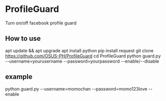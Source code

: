 # ProfileGuard
Turn on/off facebook profile guard

How to use
-------------

apt update && apt upgrade
apt install python
pip install request
git clone https://github.com/OSUS-PH/ProfileGuard
cd ProfileGuard
python guard.py --username=yourusername --password=yourpassword --enable/--disable

example
-------
python guard.py --username=momochan --password=momo123love --enable


